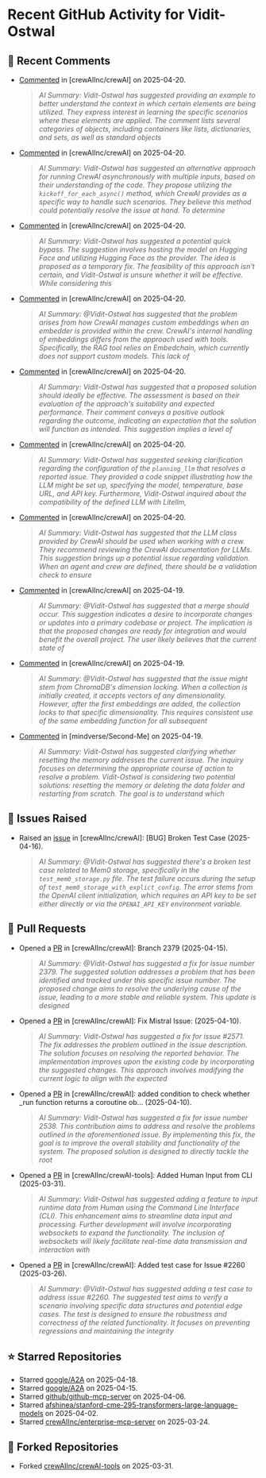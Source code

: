 # Recent GitHub Activity for Vidit-Ostwal

## 💬 Recent Comments
- [Commented](https://github.com/crewAIInc/crewAI/issues/2650#issuecomment-2817193005) in [crewAIInc/crewAI] on 2025-04-20.
  > *AI Summary: Vidit-Ostwal has suggested providing an example to better understand the context in which certain elements are being utilized. They express interest in learning the specific scenarios where these elements are applied. The comment lists several categories of objects, including containers like lists, dictionaries, and sets, as well as standard objects*
- [Commented](https://github.com/crewAIInc/crewAI/issues/2632#issuecomment-2817190941) in [crewAIInc/crewAI] on 2025-04-20.
  > *AI Summary: Vidit-Ostwal has suggested an alternative approach for running CrewAI asynchronously with multiple inputs, based on their understanding of the code. They propose utilizing the `kickoff_for_each_async()` method, which CrewAI provides as a specific way to handle such scenarios. They believe this method could potentially resolve the issue at hand. To determine*
- [Commented](https://github.com/crewAIInc/crewAI/issues/718#issuecomment-2817075569) in [crewAIInc/crewAI] on 2025-04-20.
  > *AI Summary: Vidit-Ostwal has suggested a potential quick bypass. The suggestion involves hosting the model on Hugging Face and utilizing Hugging Face as the provider. The idea is proposed as a temporary fix. The feasibility of this approach isn't certain, and Vidit-Ostwal is unsure whether it will be effective. While considering this*
- [Commented](https://github.com/crewAIInc/crewAI/issues/718#issuecomment-2817075062) in [crewAIInc/crewAI] on 2025-04-20.
  > *AI Summary: @Vidit-Ostwal has suggested that the problem arises from how CrewAI manages custom embeddings when an embedder is provided within the crew. CrewAI's internal handling of embeddings differs from the approach used with tools. Specifically, the RAG tool relies on Embedchain, which currently does not support custom models. This lack of*
- [Commented](https://github.com/crewAIInc/crewAI/issues/2642#issuecomment-2817037446) in [crewAIInc/crewAI] on 2025-04-20.
  > *AI Summary: Vidit-Ostwal has suggested that a proposed solution should ideally be effective. The assessment is based on their evaluation of the approach's suitability and expected performance. Their comment conveys a positive outlook regarding the outcome, indicating an expectation that the solution will function as intended. This suggestion implies a level of*
- [Commented](https://github.com/crewAIInc/crewAI/issues/2647#issuecomment-2817035431) in [crewAIInc/crewAI] on 2025-04-20.
  > *AI Summary: Vidit-Ostwal has suggested seeking clarification regarding the configuration of the `planning_llm` that resolves a reported issue. They provided a code snippet illustrating how the LLM might be set up, specifying the model, temperature, base URL, and API key. Furthermore, Vidit-Ostwal inquired about the compatibility of the defined LLM with Litellm,*
- [Commented](https://github.com/crewAIInc/crewAI/issues/2645#issuecomment-2817032826) in [crewAIInc/crewAI] on 2025-04-20.
  > *AI Summary: Vidit-Ostwal has suggested that the LLM class provided by CrewAI should be used when working with a crew. They recommend reviewing the CrewAI documentation for LLMs. This suggestion brings up a potential issue regarding validation. When an agent and crew are defined, there should be a validation check to ensure*
- [Commented](https://github.com/crewAIInc/crewAI/issues/2421#issuecomment-2816831311) in [crewAIInc/crewAI] on 2025-04-19.
  > *AI Summary: @Vidit-Ostwal has suggested that a merge should occur. This suggestion indicates a desire to incorporate changes or updates into a primary codebase or project. The implication is that the proposed changes are ready for integration and would benefit the overall project. The user likely believes that the current state of*
- [Commented](https://github.com/crewAIInc/crewAI/issues/2307#issuecomment-2816829318) in [crewAIInc/crewAI] on 2025-04-19.
  > *AI Summary: @Vidit-Ostwal has suggested that the issue might stem from ChromaDB's dimension locking. When a collection is initially created, it accepts vectors of any dimensionality. However, after the first embeddings are added, the collection locks to that specific dimensionality. This requires consistent use of the same embedding function for all subsequent*
- [Commented](https://github.com/mindverse/Second-Me/issues/157#issuecomment-2816816529) in [mindverse/Second-Me] on 2025-04-19.
  > *AI Summary: Vidit-Ostwal has suggested clarifying whether resetting the memory addresses the current issue. The inquiry focuses on determining the appropriate course of action to resolve a problem. Vidit-Ostwal is considering two potential solutions: resetting the memory or deleting the data folder and restarting from scratch. The goal is to understand which*

## 🐛 Issues Raised
- Raised an [issue](https://github.com/crewAIInc/crewAI/issues/2616) in [crewAIInc/crewAI]: [BUG] Broken Test Case (2025-04-16).
  > *AI Summary: @Vidit-Ostwal has suggested there's a broken test case related to Mem0 storage, specifically in the `test_mem0_storage.py` file. The test failure occurs during the setup of `test_mem0_storage_with_explict_config`. The error stems from the OpenAI client initialization, which requires an API key to be set either directly or via the `OPENAI_API_KEY` environment variable.*

## 🚀 Pull Requests
- Opened a [PR](https://github.com/crewAIInc/crewAI/pull/2610) in [crewAIInc/crewAI]: Branch 2379 (2025-04-15).
  > *AI Summary: @Vidit-Ostwal has suggested a fix for issue number 2379. The suggested solution addresses a problem that has been identified and tracked under this specific issue number. The proposed change aims to resolve the underlying cause of the issue, leading to a more stable and reliable system. This update is designed*
- Opened a [PR](https://github.com/crewAIInc/crewAI/pull/2580) in [crewAIInc/crewAI]: Fix Mistral Issue: (2025-04-10).
  > *AI Summary: Vidit-Ostwal has suggested a fix for issue #2571. The fix addresses the problem outlined in the issue description. The solution focuses on resolving the reported behavior. The implementation improves upon the existing code by incorporating the suggested changes. This approach involves modifying the current logic to align with the expected*
- Opened a [PR](https://github.com/crewAIInc/crewAI/pull/2570) in [crewAIInc/crewAI]: added condition to check whether _run function returns a coroutine ob… (2025-04-10).
  > *AI Summary: Vidit-Ostwal has suggested a fix for issue number 2538. This contribution aims to address and resolve the problems outlined in the aforementioned issue. By implementing this fix, the goal is to improve the overall stability and functionality of the system. The proposed solution is designed to directly tackle the root*
- Opened a [PR](https://github.com/crewAIInc/crewAI-tools/pull/251) in [crewAIInc/crewAI-tools]: Added Human Input from CLI (2025-03-31).
  > *AI Summary: Vidit-Ostwal has suggested adding a feature to input runtime data from Human using the Command Line Interface (CLI). This enhancement aims to streamline data input and processing. Further development will involve incorporating websockets to expand the functionality. The inclusion of websockets will likely facilitate real-time data transmission and interaction with*
- Opened a [PR](https://github.com/crewAIInc/crewAI/pull/2484) in [crewAIInc/crewAI]: Added test case for Issue #2260 (2025-03-26).
  > *AI Summary: @Vidit-Ostwal has suggested adding a test case to address issue #2260. The suggested test aims to verify a scenario involving specific data structures and potential edge cases. The test is designed to ensure the robustness and correctness of the related functionality. It focuses on preventing regressions and maintaining the integrity*

## ⭐ Starred Repositories
- Starred [google/A2A](https://github.com/google/A2A) on 2025-04-18.
- Starred [google/A2A](https://github.com/google/A2A) on 2025-04-15.
- Starred [github/github-mcp-server](https://github.com/github/github-mcp-server) on 2025-04-06.
- Starred [afshinea/stanford-cme-295-transformers-large-language-models](https://github.com/afshinea/stanford-cme-295-transformers-large-language-models) on 2025-04-02.
- Starred [crewAIInc/enterprise-mcp-server](https://github.com/crewAIInc/enterprise-mcp-server) on 2025-03-24.

## 🍴 Forked Repositories
- Forked [crewAIInc/crewAI-tools](https://github.com/Vidit-Ostwal/crewAI-tools) on 2025-03-31.
